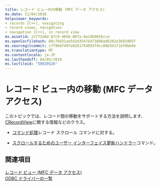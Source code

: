 ```yaml
---
title: レコード ビュー内の移動 (MFC データ アクセス)
ms.date: 11/04/2016
helpviewer_keywords:
- records [C++], navigating
- record views, navigation
- navigation [C++], in record view
ms.assetid: 227f2a6d-87c9-4656-807a-8e246965bcce
ms.openlocfilehash: 88c76d31ae542d35476473888ad6282e3693405f
ms.sourcegitcommit: c7f90df497e6261764893f9cc04b5d1f1bf0b64b
ms.translationtype: MT
ms.contentlocale: ja-JP
ms.lasthandoff: 04/05/2019
ms.locfileid: "59029526"
---
```

# <a name="supporting-navigation-in-a-record-view--mfc-data-access"></a>レコード ビュー内の移動 (MFC データ アクセス)

このトピックでは、レコード間の移動をサポートする方法を説明します、 [CRecordView](../mfc/reference/crecordview-class.md)に関する情報などのクラス。

- [コマンド処理](../data/command-handlers-for-record-scrolling-mfc-data-access.md)レコード スクロール コマンドに対する。

- [スクロールするためのユーザー インターフェイス更新ハンドラー](../data/user-interface-updating-for-record-views-mfc-data-access.md)コマンド。

## <a name="see-also"></a>関連項目

[レコード ビュー (MFC データ アクセス)](../data/record-views-mfc-data-access.md)<br/>
[ODBC ドライバーの一覧](../data/odbc/odbc-driver-list.md)